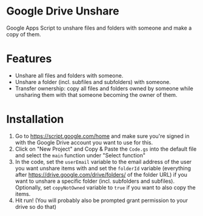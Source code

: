 # Google Drive Unshare
Google Apps Script to unshare files and folders with someone and make a copy of
them.

# Features

- Unshare all files and folders with someone.
- Unshare a folder (incl. subfiles and subfolders) with someone.
- Transfer ownership: copy all files and folders owned by someone while
  unsharing them with that someone becoming the owner of them.

# Installation

1. Go to https://script.google.com/home and make sure you're signed in with the
   Google Drive account you want to use for this.
2. Click on "New Project" and Copy & Paste the `Code.gs` into the default file
   and select the `main` function under "Select function"
3. In the code, set the `userEmail` variable to the email address of the user
   you want unshare items with and set the `folderId` variable (everything after
   https://drive.google.com/drive/folders/ of the folder URL) if you want to
   unshare a specific folder (incl. subfolders and subfiles). Optionally, set
   `copyNotOwned` variable to `true` if you want to also copy the items.
4. Hit run! (You will probably also be prompted grant permission to your drive
   so do that)